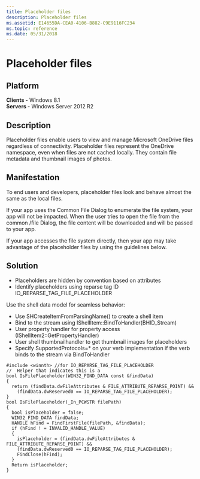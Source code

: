 ```yaml
---
title: Placeholder files
description: Placeholder files
ms.assetid: E14655DA-CEA0-4106-B882-C9E9116FC234
ms.topic: reference
ms.date: 05/31/2018
---
```


# Placeholder files

## Platform

**Clients -** Windows 8.1  
**Servers -** Windows Server 2012 R2  

## Description

Placeholder files enable users to view and manage Microsoft OneDrive files regardless of connectivity. Placeholder files represent the OneDrive namespace, even when files are not cached locally. They contain file metadata and thumbnail images of photos.

## Manifestation

To end users and developers, placeholder files look and behave almost the same as the local files.

If your app uses the Common File Dialog to enumerate the file system, your app will not be impacted. When the user tries to open the file from the common /file Dialog, the file content will be downloaded and will be passed to your app.

If your app accesses the file system directly, then your app may take advantage of the placeholder files by using the guidelines below.

## Solution

-   Placeholders are hidden by convention based on attributes
-   Identify placeholders using reparse tag ID IO\_REPARSE\_TAG\_FILE\_PLACEHOLDER

Use the shell data model for seamless behavior:

-   Use SHCreateItemFromParsingName() to create a shell item
-   Bind to the stream using IShellItem::BindToHandler(BHID\_Stream)
-   User property handler for property access (IShellItem2::GetPropertyHandler)
-   User shell thumbnailhandler to get thumbnail images for placeholders
-   Specify SupportedProtocols=\* on your verb implementation if the verb binds to the stream via BindToHandler


```
#include <winnth> //for IO_REPARSE_TAG_FILE_PLACEHOLDER
//  Helper that indicates this is a 
bool IsFilePlaceholder(WIN32_FIND_DATA const &findData)
{
  return (findData.dwFileAttributes & FILE_ATTRIBUTE_REPARSE_POINT) &&
    (findData.dwReserved0 == IO_REPARSE_TAG_FILE_PLACEHOLDER);
}
bool IsFilePlaceholder(_In_PCWSTR filePath)
{
  bool isPlaceholder = false;
  WIN32_FIND_DATA findData;
  HANDLE hFind = FindFirstFile(filePath, &findData);
  if (hFind ! = INVALID_HANDLE_VALUE)
  {
    isPlaceholder = (findData.dwFileAttributes &    FILE_ATTRIBUTE_REPARSE_POINT) &&
    (findData.dwReserved0 == IO_REPARSE_TAG_FILE_PLACEHOLDER);
    FindClose(hFind);
  }
  Return isPlaceholder;
}
```



 

 




